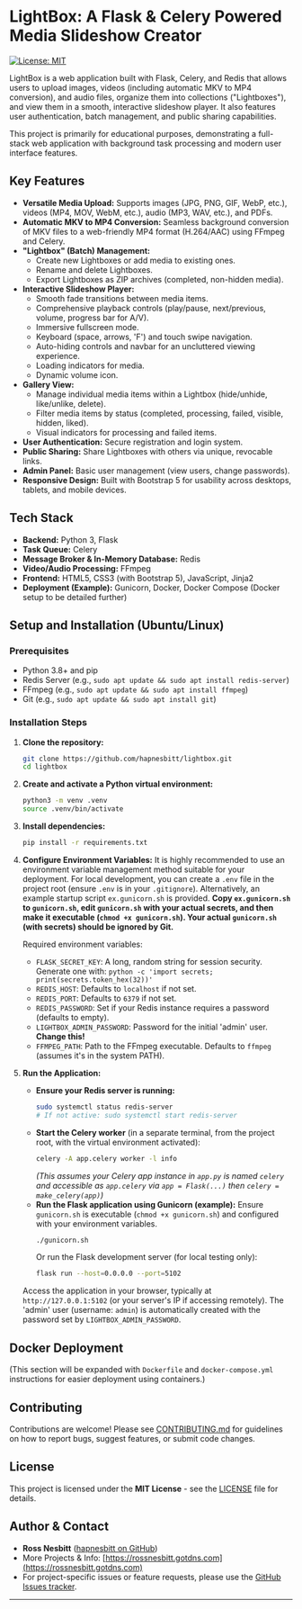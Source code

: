 # LightBox: A Flask & Celery Powered Media Slideshow Creator

[![License: MIT](https://img.shields.io/badge/License-MIT-yellow.svg)](https://opensource.org/licenses/MIT)

LightBox is a web application built with Flask, Celery, and Redis that allows users to upload images, videos (including automatic MKV to MP4 conversion), and audio files, organize them into collections ("Lightboxes"), and view them in a smooth, interactive slideshow player. It also features user authentication, batch management, and public sharing capabilities.

This project is primarily for educational purposes, demonstrating a full-stack web application with background task processing and modern user interface features.

## Key Features

*   **Versatile Media Upload:** Supports images (JPG, PNG, GIF, WebP, etc.), videos (MP4, MOV, WebM, etc.), audio (MP3, WAV, etc.), and PDFs.
*   **Automatic MKV to MP4 Conversion:** Seamless background conversion of MKV files to a web-friendly MP4 format (H.264/AAC) using FFmpeg and Celery.
*   **"Lightbox" (Batch) Management:**
    *   Create new Lightboxes or add media to existing ones.
    *   Rename and delete Lightboxes.
    *   Export Lightboxes as ZIP archives (completed, non-hidden media).
*   **Interactive Slideshow Player:**
    *   Smooth fade transitions between media items.
    *   Comprehensive playback controls (play/pause, next/previous, volume, progress bar for A/V).
    *   Immersive fullscreen mode.
    *   Keyboard (space, arrows, 'F') and touch swipe navigation.
    *   Auto-hiding controls and navbar for an uncluttered viewing experience.
    *   Loading indicators for media.
    *   Dynamic volume icon.
*   **Gallery View:**
    *   Manage individual media items within a Lightbox (hide/unhide, like/unlike, delete).
    *   Filter media items by status (completed, processing, failed, visible, hidden, liked).
    *   Visual indicators for processing and failed items.
*   **User Authentication:** Secure registration and login system.
*   **Public Sharing:** Share Lightboxes with others via unique, revocable links.
*   **Admin Panel:** Basic user management (view users, change passwords).
*   **Responsive Design:** Built with Bootstrap 5 for usability across desktops, tablets, and mobile devices.

## Tech Stack

*   **Backend:** Python 3, Flask
*   **Task Queue:** Celery
*   **Message Broker & In-Memory Database:** Redis
*   **Video/Audio Processing:** FFmpeg
*   **Frontend:** HTML5, CSS3 (with Bootstrap 5), JavaScript, Jinja2
*   **Deployment (Example):** Gunicorn, Docker, Docker Compose (Docker setup to be detailed further)

## Setup and Installation (Ubuntu/Linux)

### Prerequisites

*   Python 3.8+ and pip
*   Redis Server (e.g., `sudo apt update && sudo apt install redis-server`)
*   FFmpeg (e.g., `sudo apt update && sudo apt install ffmpeg`)
*   Git (e.g., `sudo apt update && sudo apt install git`)

### Installation Steps

1.  **Clone the repository:**
    ```bash
    git clone https://github.com/hapnesbitt/lightbox.git
    cd lightbox 
    ```

2.  **Create and activate a Python virtual environment:**
    ```bash
    python3 -m venv .venv
    source .venv/bin/activate
    ```

3.  **Install dependencies:**
    ```bash
    pip install -r requirements.txt
    ```

4.  **Configure Environment Variables:**
    It is highly recommended to use an environment variable management method suitable for your deployment. For local development, you can create a `.env` file in the project root (ensure `.env` is in your `.gitignore`).
    Alternatively, an example startup script `ex.gunicorn.sh` is provided. **Copy `ex.gunicorn.sh` to `gunicorn.sh`, edit `gunicorn.sh` with your actual secrets, and then make it executable (`chmod +x gunicorn.sh`). Your actual `gunicorn.sh` (with secrets) should be ignored by Git.**

    Required environment variables:
    *   `FLASK_SECRET_KEY`: A long, random string for session security. Generate one with: `python -c 'import secrets; print(secrets.token_hex(32))'`
    *   `REDIS_HOST`: Defaults to `localhost` if not set.
    *   `REDIS_PORT`: Defaults to `6379` if not set.
    *   `REDIS_PASSWORD`: Set if your Redis instance requires a password (defaults to empty).
    *   `LIGHTBOX_ADMIN_PASSWORD`: Password for the initial 'admin' user. **Change this!**
    *   `FFMPEG_PATH`: Path to the FFmpeg executable. Defaults to `ffmpeg` (assumes it's in the system PATH).

5.  **Run the Application:**
    *   **Ensure your Redis server is running:**
        ```bash
        sudo systemctl status redis-server 
        # If not active: sudo systemctl start redis-server
        ```
    *   **Start the Celery worker** (in a separate terminal, from the project root, with the virtual environment activated):
        ```bash
        celery -A app.celery worker -l info 
        ```
        *(This assumes your Celery app instance in `app.py` is named `celery` and accessible as `app.celery` via `app = Flask(...)` then `celery = make_celery(app)`)*
    *   **Run the Flask application using Gunicorn (example):**
        Ensure `gunicorn.sh` is executable (`chmod +x gunicorn.sh`) and configured with your environment variables.
        ```bash
        ./gunicorn.sh 
        ```
        Or run the Flask development server (for local testing only):
        ```bash
        flask run --host=0.0.0.0 --port=5102
        ```
    Access the application in your browser, typically at `http://127.0.0.1:5102` (or your server's IP if accessing remotely). The 'admin' user (username: `admin`) is automatically created with the password set by `LIGHTBOX_ADMIN_PASSWORD`.

## Docker Deployment

(This section will be expanded with `Dockerfile` and `docker-compose.yml` instructions for easier deployment using containers.)

## Contributing

Contributions are welcome! Please see [CONTRIBUTING.md](CONTRIBUTING.md) for guidelines on how to report bugs, suggest features, or submit code changes.

## License

This project is licensed under the **MIT License** - see the [LICENSE](LICENSE) file for details.

## Author & Contact

*   **Ross Nesbitt** ([hapnesbitt on GitHub](https://github.com/hapnesbitt))
*   More Projects & Info: [https://rossnesbitt.gotdns.com](https://rossnesbitt.gotdns.com)
*   For project-specific issues or feature requests, please use the [GitHub Issues tracker](https://github.com/hapnesbitt/lightbox/issues).

---
